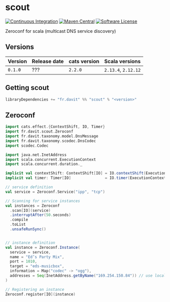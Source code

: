 # scout

[![Continuous Integration](https://github.com/RustedBones/scout/workflows/Continuous%20Integration/badge.svg?branch=master)](https://github.com/RustedBones/scout/actions?query=branch%3Amaster+workflow%3A"Continuous+Integration")
[![Maven Central](https://maven-badges.herokuapp.com/maven-central/fr.davit/scout_2.13/badge.svg)](https://maven-badges.herokuapp.com/maven-central/fr.davit/scout_2.13)
[![Software License](https://img.shields.io/badge/license-Apache%202-brightgreen.svg?style=flat)](LICENSE)

Zeroconf  for scala (multicast DNS service discovery)

## Versions

| Version | Release date | cats version | Scala versions      |
| ------- | ------------ | -----------  | ------------------- |
| `0.1.0` | ???          | `2.2.0`      | `2.13.4`, `2.12.12` |

## Getting scout

```sbt
libraryDependencies += "fr.davit" %% "scout" % "<version>"
```

## Zeroconf

```scala
import cats.effect.{ContextShift, IO, Timer}
import fr.davit.scout.Zeroconf
import fr.davit.taxonomy.model.DnsMessage
import fr.davit.taxonomy.scodec.DnsCodec
import scodec.Codec

import java.net.InetAddress
import scala.concurrent.ExecutionContext
import scala.concurrent.duration._

implicit val contextShift: ContextShift[IO] = IO.contextShift(ExecutionContext.global)
implicit val timer: Timer[IO]               = IO.timer(ExecutionContext.global)

// service definition
val service = Zeroconf.Service("ipp", "tcp")

// Scanning for service instances
val instances = Zeroconf
  .scan[IO](service)
  .interruptAfter(50.seconds)
  .compile
  .toList
  .unsafeRunSync()


// instance definition
val instance = Zeroconf.Instance(
  service = service,
  name = "Ed’s Party Mix",
  port = 1010,
  target = "eds-musicbox", 
  information = Map("codec" -> "ogg"),
  addresses = Seq(InetAddress.getByName("169.254.150.84")) // use local address when left empty
)

// Registering an instance
Zeroconf.register[IO](instance)
```